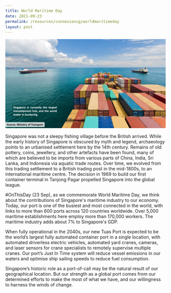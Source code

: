 ```yaml
---
title: World Maritime Day
date: 2021-09-23
permalink: /resources/connexionsg/worldmaritimeday
layout: post
---
```


![Alt text for image on Isomer site](/images/worldmaritime.jpg)

Singapore was not a sleepy fishing village before the British arrived. While the early history of Singapore is obscured by myth and legend, archaeology points to an urbanised settlement here by the 14th century. Remains of old pottery, coins, jewellery, and other artefacts have been found, many of which are believed to be imports from various parts of China, India, Sri Lanka, and Indonesia via aquatic trade routes. Over time, we evolved from this trading settlement to a British trading post in the mid-1800s, to an international maritime centre. The decision in 1969 to build our first container terminal in Tanjong Pagar propelled Singapore into the global league.

#OnThisDay (23 Sep), as we commemorate World Maritime Day, we think about the contributions of Singapore's maritime industry to our economy. Today, our port is one of the busiest and most connected in the world, with links to more than 600 ports across 120 countries worldwide. Over 5,000 maritime establishments here employ more than 170,000 workers. The maritime industry adds about 7% to Singapore's GDP.

When fully operational in the 2040s, our new Tuas Port is expected to be the world’s largest fully automated container port in a single location, with automated driverless electric vehicles, automated yard cranes, cameras, and laser sensors for crane specialists to remotely supervise multiple cranes. Our port’s Just In Time system will reduce vessel emissions in our waters and optimise ship sailing speeds to reduce fuel consumption.

Singapore’s historic role as a port-of-call may be the natural result of our geographical location. But our strength as a global port comes from our determined efforts to make the most of what we have, and our willingness to harness the winds of change.